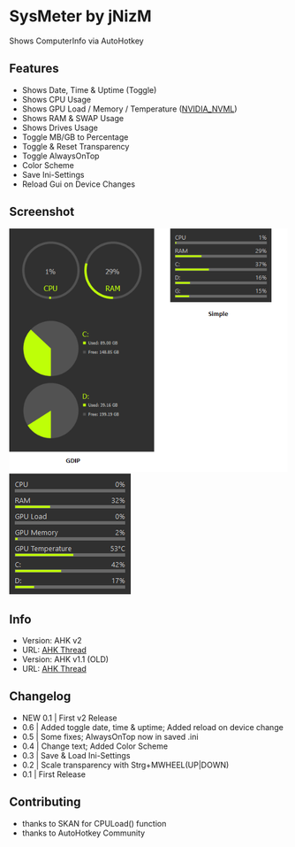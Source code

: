 # SysMeter by jNizM
Shows ComputerInfo via AutoHotkey

  
## Features
* Shows Date, Time & Uptime (Toggle)
* Shows CPU Usage
* Shows GPU Load / Memory / Temperature ([NVIDIA_NVML](https://github.com/jNizM/NVIDIA_NVML))
* Shows RAM & SWAP Usage
* Shows Drives Usage
* Toggle MB/GB to Percentage
* Toggle & Reset Transparency
* Toggle AlwaysOnTop
* Color Scheme
* Save Ini-Settings
* Reload Gui on Device Changes


## Screenshot
![SysMeter](img/SysMeter.png)
![SysMeter_Simple_NVIDIA](img/SysMeter_Simple_NVIDIA.png)


## Info
* Version: AHK v2
* URL: [AHK Thread](https://www.autohotkey.com/boards/viewtopic.php?f=83&t=94947)
* Version: AHK v1.1 (OLD)
* URL: [AHK Thread](https://www.autohotkey.com/boards/viewtopic.php?f=6&t=3521)


## Changelog
* NEW 0.1 | First v2 Release
* 0.6 | Added toggle date, time & uptime; Added reload on device change
* 0.5 | Some fixes; AlwaysOnTop now in saved .ini
* 0.4 | Change text; Added Color Scheme
* 0.3 | Save & Load Ini-Settings
* 0.2 | Scale transparency with Strg+MWHEEL(UP|DOWN)
* 0.1 | First Release


## Contributing
* thanks to SKAN for CPULoad() function
* thanks to AutoHotkey Community